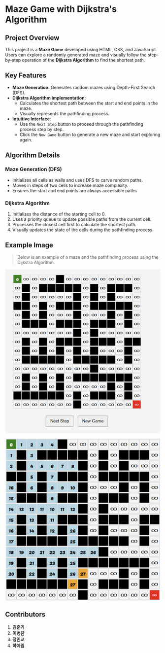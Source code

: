 # Maze Game with Dijkstra's Algorithm

## Project Overview
This project is a **Maze Game** developed using HTML, CSS, and JavaScript. Users can explore a randomly generated maze and visually follow the step-by-step operation of the **Dijkstra Algorithm** to find the shortest path.

## Key Features
- **Maze Generation**: Generates random mazes using Depth-First Search (DFS).
- **Dijkstra Algorithm Implementation**:
  - Calculates the shortest path between the start and end points in the maze.
  - Visually represents the pathfinding process.
- **Intuitive Interface**:
  - Use the `Next Step` button to proceed through the pathfinding process step by step.
  - Click the `New Game` button to generate a new maze and start exploring again.

## Algorithm Details

### Maze Generation (DFS)
- Initializes all cells as walls and uses DFS to carve random paths.
- Moves in steps of two cells to increase maze complexity.
- Ensures the start and end points are always accessible paths.

### Dijkstra Algorithm
1. Initializes the distance of the starting cell to 0.
2. Uses a priority queue to update possible paths from the current cell.
3. Processes the closest cell first to calculate the shortest path.
4. Visually updates the state of the cells during the pathfinding process.

## Example Image
> Below is an example of a maze and the pathfinding process using the Dijkstra Algorithm.

![Maze Example1](https://raw.githubusercontent.com/mololo12/Algorithm_TermProject/refs/heads/main/img_1.png)

![Maze Example2](https://raw.githubusercontent.com/mololo12/Algorithm_TermProject/refs/heads/main/img_2.png)

## Contributors
1. **김준기**
2. **이병찬**
3. **정인교**
4. **하예림**
